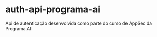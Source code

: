 # auth-api-programa-ai
Api de autenticação desenvolvida como parte do curso de AppSec da Programa.AI
